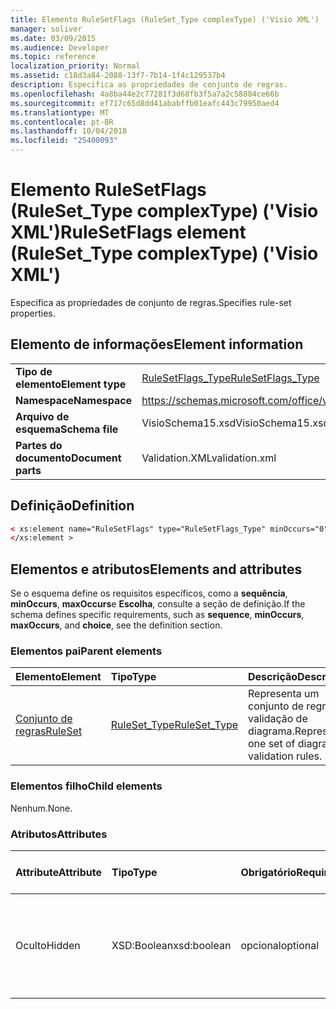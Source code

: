 ```yaml
---
title: Elemento RuleSetFlags (RuleSet_Type complexType) ('Visio XML')
manager: soliver
ms.date: 03/09/2015
ms.audience: Developer
ms.topic: reference
localization_priority: Normal
ms.assetid: c18d3a84-2088-13f7-7b14-1f4c129537b4
description: Especifica as propriedades de conjunto de regras.
ms.openlocfilehash: 4a8ba44e2c77281f3d68fb3f5a7a2c58884ce66b
ms.sourcegitcommit: ef717c65d8dd41ababffb01eafc443c79950aed4
ms.translationtype: MT
ms.contentlocale: pt-BR
ms.lasthandoff: 10/04/2018
ms.locfileid: "25400093"
---
```

# <a name="rulesetflags-element-rulesettype-complextype-visio-xml"></a><span data-ttu-id="e79f8-103">Elemento RuleSetFlags (RuleSet_Type complexType) ('Visio XML')</span><span class="sxs-lookup"><span data-stu-id="e79f8-103">RuleSetFlags element (RuleSet_Type complexType) ('Visio XML')</span></span>

<span data-ttu-id="e79f8-104">Especifica as propriedades de conjunto de regras.</span><span class="sxs-lookup"><span data-stu-id="e79f8-104">Specifies rule-set properties.</span></span>
  
## <a name="element-information"></a><span data-ttu-id="e79f8-105">Elemento de informações</span><span class="sxs-lookup"><span data-stu-id="e79f8-105">Element information</span></span>

|||
|:-----|:-----|
|<span data-ttu-id="e79f8-106">**Tipo de elemento**</span><span class="sxs-lookup"><span data-stu-id="e79f8-106">**Element type**</span></span> <br/> |[<span data-ttu-id="e79f8-107">RuleSetFlags_Type</span><span class="sxs-lookup"><span data-stu-id="e79f8-107">RuleSetFlags_Type</span></span>](rulesetflags_type-complextypevisio-xml.md) <br/> |
|<span data-ttu-id="e79f8-108">**Namespace**</span><span class="sxs-lookup"><span data-stu-id="e79f8-108">**Namespace**</span></span> <br/> |https://schemas.microsoft.com/office/visio/2012/main  <br/> |
|<span data-ttu-id="e79f8-109">**Arquivo de esquema**</span><span class="sxs-lookup"><span data-stu-id="e79f8-109">**Schema file**</span></span> <br/> |<span data-ttu-id="e79f8-110">VisioSchema15.xsd</span><span class="sxs-lookup"><span data-stu-id="e79f8-110">VisioSchema15.xsd</span></span>  <br/> |
|<span data-ttu-id="e79f8-111">**Partes do documento**</span><span class="sxs-lookup"><span data-stu-id="e79f8-111">**Document parts**</span></span> <br/> |<span data-ttu-id="e79f8-112">Validation.XML</span><span class="sxs-lookup"><span data-stu-id="e79f8-112">validation.xml</span></span>  <br/> |
   
## <a name="definition"></a><span data-ttu-id="e79f8-113">Definição</span><span class="sxs-lookup"><span data-stu-id="e79f8-113">Definition</span></span>

```XML
< xs:element name="RuleSetFlags" type="RuleSetFlags_Type" minOccurs="0" maxOccurs="1" >
</xs:element >
```

## <a name="elements-and-attributes"></a><span data-ttu-id="e79f8-114">Elementos e atributos</span><span class="sxs-lookup"><span data-stu-id="e79f8-114">Elements and attributes</span></span>

<span data-ttu-id="e79f8-115">Se o esquema define os requisitos específicos, como a **sequência**, **minOccurs**, **maxOccurs**e **Escolha**, consulte a seção de definição.</span><span class="sxs-lookup"><span data-stu-id="e79f8-115">If the schema defines specific requirements, such as **sequence**, **minOccurs**, **maxOccurs**, and **choice**, see the definition section.</span></span> 
  
### <a name="parent-elements"></a><span data-ttu-id="e79f8-116">Elementos pai</span><span class="sxs-lookup"><span data-stu-id="e79f8-116">Parent elements</span></span>

|<span data-ttu-id="e79f8-117">**Elemento**</span><span class="sxs-lookup"><span data-stu-id="e79f8-117">**Element**</span></span>|<span data-ttu-id="e79f8-118">**Tipo**</span><span class="sxs-lookup"><span data-stu-id="e79f8-118">**Type**</span></span>|<span data-ttu-id="e79f8-119">**Descrição**</span><span class="sxs-lookup"><span data-stu-id="e79f8-119">**Description**</span></span>|
|:-----|:-----|:-----|
|[<span data-ttu-id="e79f8-120">Conjunto de regras</span><span class="sxs-lookup"><span data-stu-id="e79f8-120">RuleSet</span></span>](ruleset-element-rulesets_type-complextypevisio-xml.md) <br/> |[<span data-ttu-id="e79f8-121">RuleSet_Type</span><span class="sxs-lookup"><span data-stu-id="e79f8-121">RuleSet_Type</span></span>](ruleset_type-complextypevisio-xml.md) <br/> |<span data-ttu-id="e79f8-122">Representa um conjunto de regras de validação de diagrama.</span><span class="sxs-lookup"><span data-stu-id="e79f8-122">Represents one set of diagram-validation rules.</span></span>  <br/> |
   
### <a name="child-elements"></a><span data-ttu-id="e79f8-123">Elementos filho</span><span class="sxs-lookup"><span data-stu-id="e79f8-123">Child elements</span></span>

<span data-ttu-id="e79f8-124">Nenhum.</span><span class="sxs-lookup"><span data-stu-id="e79f8-124">None.</span></span>
  
### <a name="attributes"></a><span data-ttu-id="e79f8-125">Atributos</span><span class="sxs-lookup"><span data-stu-id="e79f8-125">Attributes</span></span>

|<span data-ttu-id="e79f8-126">**Attribute**</span><span class="sxs-lookup"><span data-stu-id="e79f8-126">**Attribute**</span></span>|<span data-ttu-id="e79f8-127">**Tipo**</span><span class="sxs-lookup"><span data-stu-id="e79f8-127">**Type**</span></span>|<span data-ttu-id="e79f8-128">**Obrigatório**</span><span class="sxs-lookup"><span data-stu-id="e79f8-128">**Required**</span></span>|<span data-ttu-id="e79f8-129">**Descrição**</span><span class="sxs-lookup"><span data-stu-id="e79f8-129">**Description**</span></span>|<span data-ttu-id="e79f8-130">**Valores possíveis**</span><span class="sxs-lookup"><span data-stu-id="e79f8-130">**Possible values**</span></span>|
|:-----|:-----|:-----|:-----|:-----|
|<span data-ttu-id="e79f8-131">Oculto</span><span class="sxs-lookup"><span data-stu-id="e79f8-131">Hidden</span></span>  <br/> |<span data-ttu-id="e79f8-132">XSD:Boolean</span><span class="sxs-lookup"><span data-stu-id="e79f8-132">xsd:boolean</span></span>  <br/> |<span data-ttu-id="e79f8-133">opcional</span><span class="sxs-lookup"><span data-stu-id="e79f8-133">optional</span></span>  <br/> |<span data-ttu-id="e79f8-134">Especifica se o conjunto de regras aparece na lista de verificação de regras.</span><span class="sxs-lookup"><span data-stu-id="e79f8-134">Specifies whether the rule set appears in the Rules to Check list.</span></span>  <br/> |<span data-ttu-id="e79f8-135">Valores do tipo xsd:boolean.</span><span class="sxs-lookup"><span data-stu-id="e79f8-135">Values of the xsd:boolean type.</span></span>  <br/> |
   

